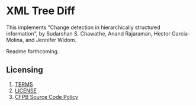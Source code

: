 # XML Tree Diff

This implements "Change detection in hierarchically structured
information", by Sudarshan S. Chawathe, Anand Rajaraman, Hector
Garcia-Molina, and Jennifer Widom.

Readme forthcoming.

## Licensing 
1. [TERMS](TERMS.md)
2. [LICENSE](LICENSE)
3. [CFPB Source Code Policy](https://github.com/cfpb/source-code-policy/)

